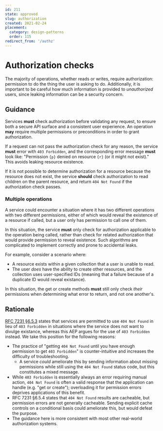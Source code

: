 ```yaml
---
id: 211
state: approved
slug: authorization
created: 2021-02-24
placement:
  category: design-patterns
  order: 115
redirect_from: '/authz'
---
```

# Authorization checks

The majority of operations, whether reads or writes, require authorization:
permission to do the thing the user is asking to do. Additionally, it is
important to be careful how much information is provided to _unauthorized_
users, since leaking information can be a security concern.

## Guidance

Services **must** check authorization before validating any request, to ensure
both a secure API surface and a consistent user experience. An operation
**may** require multiple permissions or preconditions in order to grant
authorization.

If a request can not pass the authorization check for any reason, the service
**must** error with `403 Forbidden`, and the corresponding error message
**must** look like: "Permission `{p}` denied on resource `{r}` (or it might
not exist)." This avoids leaking resource existence.

If it is not possible to determine authorization for a resource because the
resource does not exist, the service **should** check authorization to read
children on the parent resource, and return `404 Not Found` if the
authorization check passes.

### Multiple operations

A service could encounter a situation where it has two different operations
with two different permissions, either of which would reveal the existence of a
resource if called, but a user only has permission to call one of them.

In this situation, the service **must** only check for authorization applicable
to the operation being called, rather than check for related authorization that
would provide permission to reveal existence. Such algorithms are complicated to
implement correctly and prone to accidental leaks.

For example, consider a scenario where:

- A resource exists within a given collection that a user is unable to read.
- The user _does_ have the ability to create other resources, and the
  collection uses user-specified IDs (meaning that a failure because of a
  duplicate ID would reveal existance).

In this situation, the get or create methods **must** still only check _their_
permissions when determining what error to return, and not one another's.

## Rationale

[RFC 7231 §6.5.3][] states that services are permitted to use `404 Not Found`
in lieu of `403 Forbidden` in situations where the service does not want to
divulge existance, whereas this AEP argues for the use of `403 Forbidden`
instead. We take this position for the following reasons:

- The practice of "getting `404 Not Found` until you have enough permission to
  get `403 Forbidden`" is counter-intuitive and increases the difficulty of
  troubleshooting.
  - A service _could_ ameliorate this by sending information about missing
    permissions while still using the `404 Not Found` status code, but this
    constitutes a mixed message.
- While `403 Forbidden` is essentially always an error requiring manual action,
  `404 Not Found` is often a valid response that the application can handle
  (e.g. "get or create"); overloading it for permission errors deprives
  applications of this benefit.
- RFC 7231 §6.5.4 states that `404 Not Found` results are cacheable, but
  permission errors are not generally cacheable. Sending explicit cache
  controls on a conditional basis could ameliorate this, but would defeat the
  purpose.
- The guidance here is more consistent with most other real-world authorization
  systems.

[rfc 7231 §6.5.3]: https://tools.ietf.org/html/rfc7231#section-6.5.3
